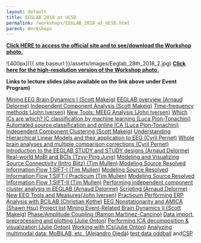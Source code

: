 ```yaml
---
layout: default
title: EEGLAB 2018 at UCSD
permalink: /workshops/EEGLAB_2018_at_UCSD.html
parent: Workshops
---
```


[<b>Click HERE to access the official site and to see/download the
Workshop
photo.</b>](https://sites.google.com/ucsd.edu/eeglab-2018/eeglab-home)


![400px]({{ site.baseurl }}/assets/images/Eeglab_28th_2018_2.jpg)
[<b>Click here for the high-resolution version of the Workshop
photo.</b>](https://sites.google.com/ucsd.edu/eeglab-2018/eeglab-home)


**Links to lecture slides (also available on the link above under Event
Program)**

[Mining EEG Brain Dynamics I (Scott
Makeig)](https://sccn.ucsd.edu/githubwiki/files/Mining_i_scott_makeig.pdf)
[EEGLAB overview (Arnaud
Delorme)](https://sccn.ucsd.edu/githubwiki/files/Eeglab-overview2018.pdf)
[Independent Component Analysis (Scott
Makeig)](https://sccn.ucsd.edu/githubwiki/files/Makeig_ucsd18_ica.pdf)
[Time-frequency methods (John
Iversen)](https://sccn.ucsd.edu/githubwiki/files/Eeglab-timefrequencymethods.pdf)
[New Tools: MEEG Analysis (John
Iversen)](https://sccn.ucsd.edu/githubwiki/files/Eeglab2018_ucsd_jri_meeg_handout.pdf)
[Which ICs are which? IC classification by machine learning (Luca
Pion-Tonachini)](https://sccn.ucsd.edu/githubwiki/files/Eeglab2018_lpt_evaluation_ica2.pdf)
[Automated source classification and online ICA (Luca
Pion-Tonachini)](https://sccn.ucsd.edu/githubwiki/files/Eeglab2018_automated_source_classification.pdf)
[Independent Component Clustering (Scott
Makeig)](https://sccn.ucsd.edu/githubwiki/files/Makeig_ucsd18_clustering.pdf)
[Understanding Hierarchical Linear Models and their application to EEG
(Cyril Pernet)](https://sccn.ucsd.edu/githubwiki/files/Eeglab2018_hlm.pdf)
[Whole brain analyses and multiple comparison corrections (Cyril
Pernet)](https://sccn.ucsd.edu/githubwiki/files/Eeglab2018_mcc.pdf)
[Introduction to the EEGLAB STUDY and STUDY designs (Arnaud
Delorme)](https://sccn.ucsd.edu/githubwiki/files/Eeglab2018_study_design.pdf)
[Real-world MoBI and BCIs (Tzyy-Ping
Jung)](https://sccn.ucsd.edu/githubwiki/files/Real-world_neuroimaging.pdf)
[Modeling and Visualizing Source Connectivity (Intro Blitz) (Tim
Mullen)](https://sccn.ucsd.edu/githubwiki/files/Sift_introblitz.pdf)
[Modeling Source Resolved Information Flow 1:SIFT-I (Tim
Mullen)](https://sccn.ucsd.edu/githubwiki/files/Sifti.pdf)
[Modeling Source Resolved Information Flow 1:SIFT-I Practicum (Tim
Mullen)](https://sccn.ucsd.edu/githubwiki/files/Sifti-practicum.pdf)
[Modeling Source Resolved Information Flow 1:SIFT-II (Tim
Mullen)](https://sccn.ucsd.edu/githubwiki/files/Siftii.pdf)
[Performing independent component cluster analysis in EEGLAB (Arnaud
Delorme)](https://sccn.ucsd.edu/githubwiki/files/Eeglab2018_clustering.pdf)
[Scripting (Arnaud
Delorme)](https://sccn.ucsd.edu/githubwiki/files/Eeglab2018_scripting5.pdf)
[New EEG Tools and Measures(John
Iversen)](https://sccn.ucsd.edu/githubwiki/files/Eeglab2018_newtoolsintro_iversen.pdf)
[Practicum Performing ERP Analysis with BCILAB (Christian
Kothe)](https://sccn.ucsd.edu/githubwiki/files/Practicum_performing_erp_analysis_with_bcilab.pdf)
[EEG Nonstationarity and AMICA (Shawn
Hsu)](https://sccn.ucsd.edu/githubwiki/files/Eeg_nonstationarity_and_amica.pdf)
[Project list](https://sccn.ucsd.edu/githubwiki/files/Project_list.pdf)
[Mining Event-Related Brain Dynamics II (Scott
Makeig)](https://sccn.ucsd.edu/githubwiki/files/Mining_event_related_brain_dynamicsii.pdf)
[Phase/Amplitude Coupling (Ramon
Martinez-Cancino)](https://sccn.ucsd.edu/githubwiki/files/Pac_rmc.pdf)
[Data import, preprocessing and plotting (Julie
Onton)](https://sccn.ucsd.edu/githubwiki/files/Data_import_preprocessing_and_plotting_onton.pdf)
[Performing ICA decomposition & visualization (Julie
Onton)](https://sccn.ucsd.edu/githubwiki/files/Performing_ica_decomposition_visualization_onton.pdf)
[Working with ICs(Julie
Onton)](https://sccn.ucsd.edu/githubwiki/files/Working_with_ics_onton.pdf)
[Analyzing multimodal data: MoBILAB, etc. (Alejandro
Ojeda)](https://sccn.ucsd.edu/githubwiki/files/Analysis_of_multimodal_data_mobilab_ojeda.pdf)
[test data oddball](https://sccn.ucsd.edu/githubwiki/files/Simpleoddball.zip) and[CSP](/media:CSP.png "wikilink")

